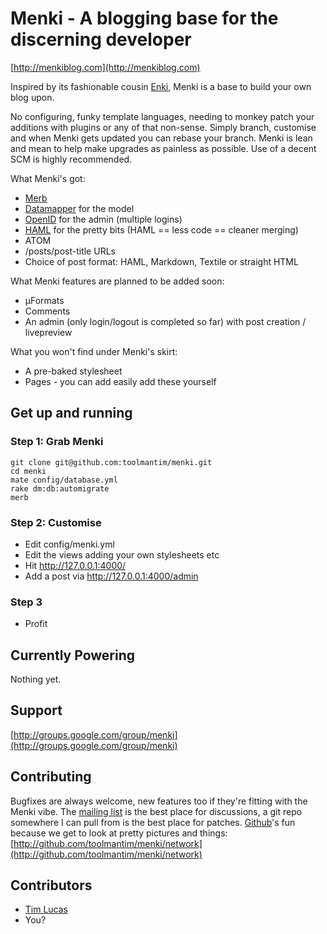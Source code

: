 # Menki - A blogging base for the discerning developer

[http://menkiblog.com](http://menkiblog.com)

Inspired by its fashionable cousin [Enki](http://enkiblog.com), Menki is a base to build your own blog upon.

No configuring, funky template languages, needing to monkey patch your
additions with plugins or any of that non-sense. Simply branch, customise and
when Menki gets updated you can rebase your branch. Menki is lean and mean to
help make upgrades as painless as possible. Use of a decent SCM is highly
recommended.

What Menki's got:

* [Merb](http://merbivore.com)
* [Datamapper](http://datamapper.org/) for the model
* [OpenID](http://openid.net/) for the admin (multiple logins)
* [HAML](http://haml.hamptoncatlin.com/) for the pretty bits (HAML == less code == cleaner merging)
* ATOM
* /posts/post-title URLs
* Choice of post format: HAML, Markdown, Textile or straight HTML

What Menki features are planned to be added soon:

* μFormats
* Comments
* An admin (only login/logout is completed so far) with post creation / livepreview

What you won't find under Menki's skirt:

* A pre-baked stylesheet
* Pages - you can add easily add these yourself


## Get up and running

### Step 1: Grab Menki

    git clone git@github.com:toolmantim/menki.git
    cd menki
    mate config/database.yml
    rake dm:db:automigrate
    merb

### Step 2: Customise

* Edit config/menki.yml
* Edit the views adding your own stylesheets etc
* Hit http://127.0.0.1:4000/
* Add a post via http://127.0.0.1:4000/admin

### Step 3

* Profit


## Currently Powering

Nothing yet.


## Support

[http://groups.google.com/group/menki](http://groups.google.com/group/menki)


## Contributing

Bugfixes are always welcome, new features too if they're fitting with the
Menki vibe. The [mailing list](http://groups.google.com/group/menki) is the best place for discussions, a git repo
somewhere I can pull from is the best place for patches. [Github](http://github.com/toolmantim/menki/)'s fun because
we get to look at pretty pictures and things:
[http://github.com/toolmantim/menki/network](http://github.com/toolmantim/menki/network)


## Contributors

* [Tim Lucas](http://toolmantim.com)
* You?